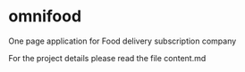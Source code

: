 # omnifood
One page application for Food delivery subscription company

For the project details please read the file content.md
